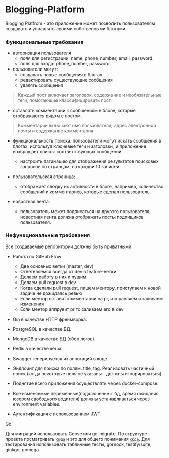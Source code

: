 # Blogging-Platform

Blogging Platfrom - это приложение может позволить пользователям создавать и управлять своими собственными блогами. 

### Функциональные требования

- авторизация пользователя
  * поля для регистрации: name, phone_number, email, password.
  * поля для входа: phone_number, password.
- пользователи могут:
  * создавать новые сообщения в блогах
  * редактировать существующие сообщения
  * удалять сообщения
 
> Каждый пост включает заголовок, содержание и необязательные теги, помогающие классифицировать пост. 

  * оставлять комментарии к сообщениям в блоге, которые отображаются рядом с постом. 

> Комментарии включают имя пользователя, адрес электронной почты и содержание комментария.

- функциональность поиска: пользователи могут искать сообщения в блогах, используя ключевые теги и заголовки, и приложение возвращает список соответствующих сообщений.

  * настроить пагинацию для отображения результатов поисковых запросов по странцам, на каждой 10 записей
  
- пользовательская страница: 
  * отображает сводку их активности в блоге, например, количество сообщений и комментариев, которые сделал пользователь.
  
- новостная лента:
  * пользователь может подписаться на другого пользователя, новостная лента должна отображать посты подпищиков пользователя.
  
 ### Нефункциональные требования
 
 Все создаваемые репозитории должны быть приватными.

- Работа по GitHub Flow
  * Две основных ветки (master, dev)
  * Ответвляемся всегда от dev в feature-ветки
  * Делаем работу в них и пушим
  * Делаем pull request в dev
  * Когда сделали pull request, пишем ментору, приступаем к новой задаче не дожидаясь ревью
  * Если ментор оставит комментарии на pr, исправляем и заливаем изменения
  * Если ментор аппрувит pr то заливаем его в dev

- Gin в качестве HTTP фреймворка.
- PostgreSQL в качестве БД.
- MongoDB в качестве БД (сбор логов).
- Redis в качестве кеша.
- Swagger генерируется из аннотаций в коде.

- Эндпоинт для поиска по полям: title, tag. Реализовать частичный поиск (когда некоторые поля не указаны - должны игнорироваться).
- Поднятие всего приложения осуществлять через docker-compose.
- Все изменяемые переменные(подключение к бд, время ожидания юзером свободного водителя) должны устанавливаться через environment variables.
- Аутентификация с использованием JWT.

Go:

Для миграций использовать Goose или go-migrate.
По структуре проекта посматривать [`сюда`](https://github.com/golang-standards/project-layout) и это для общего понимания [`сюда`](https://www.google.com/search?q=%D1%87%D0%B8%D1%81%D1%82%D0%B0%D1%8F+%D0%B0%D1%80%D1%85%D0%B8%D1%82%D0%B5%D0%BA%D1%82%D1%83%D1%80%D0%B0+golang&source=lnms&tbm=vid&sa=X&ved=2ahUKEwj9xKvtnr_9AhXCgv0HHePIDSoQ_AUoAnoECAEQBA&biw=1536&bih=746&dpr=1.25#fpstate=ive&vld=cid:194c8769,vid:V6lQG6d5LgU).
Для тестирования использовать табличные тесты, gomock, testify/suite, ginkgo, gomega.
